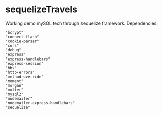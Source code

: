 # sequelizeTravels
Working demo mySQL tech through sequelize framework. Dependencies:

    "bcrypt"
    "connect-flash"
    "cookie-parser"
    "cors"
    "debug"
    "express"
    "express-handlebars"
    "express-session"
    "hbs"
    "http-errors"
    "method-override"
    "moment"
    "morgan"
    "multer"
    "mysql2"
    "nodemailer"
    "nodemailer-express-handlebars"
    "sequelize"
